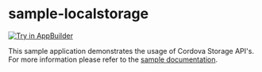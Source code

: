 sample-localstorage
===================
<a href="https://platform.telerik.com/#appbuilder/clone/https%3A%2F%2Fgithub.com%2FIcenium%2Fsample-localstorage" target="_blank"><img src="http://docs.telerik.com/platform/appbuilder/sample-apps/images/try-in-appbuilder.png" alt="Try in AppBuilder" title="Try in AppBuilder" /></a>

This sample application demonstrates the usage of Cordova Storage API's. For more information please refer to the [sample documentation](http://docs.telerik.com/platform/appbuilder/sample-apps/sample-localstorage).

